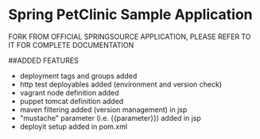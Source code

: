 # Spring PetClinic Sample Application
FORK FROM OFFICIAL SPRINGSOURCE APPLICATION, PLEASE REFER TO IT FOR COMPLETE DOCUMENTATION

##ADDED FEATURES
- deployment tags and groups added
- http test deployables added (environment and version check)
- vagrant node definition added
- puppet tomcat definition added
- maven filtering added (version management) in jsp
- "mustache" parameter (i.e. {{parameter}}) added in jsp
- deployit setup added in pom.xml

